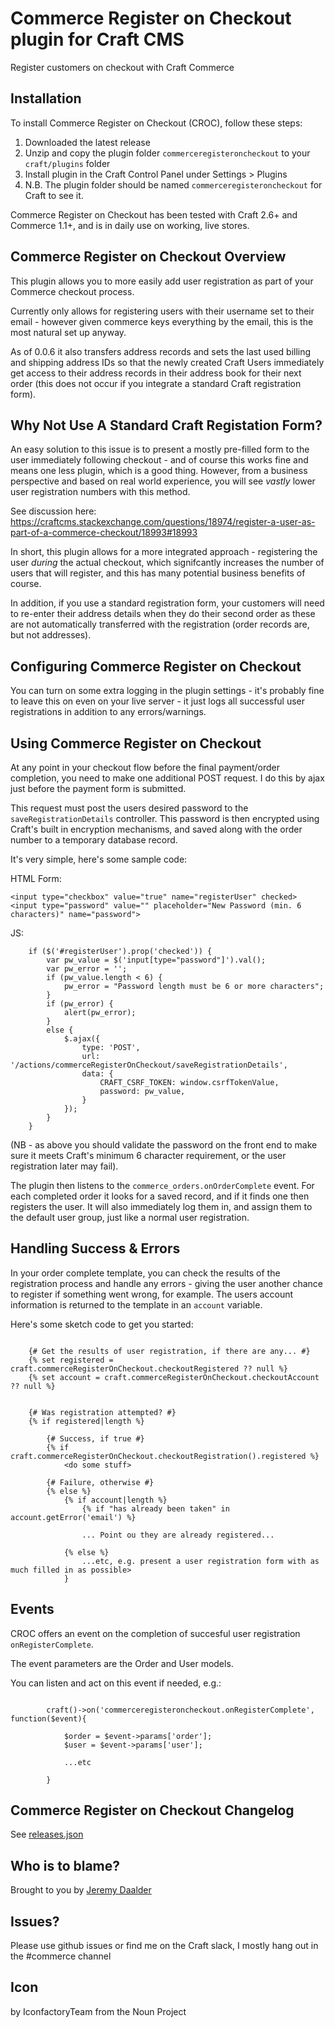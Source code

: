 # Commerce Register on Checkout plugin for Craft CMS

Register customers on checkout with Craft Commerce

## Installation

To install Commerce Register on Checkout (CROC), follow these steps:

1. Downloaded the latest release
2. Unzip and copy the plugin folder `commerceregisteroncheckout` to your `craft/plugins` folder
3. Install plugin in the Craft Control Panel under Settings > Plugins
4. N.B. The plugin folder should be named `commerceregisteroncheckout` for Craft to see it.  

Commerce Register on Checkout has been tested with Craft 2.6+ and Commerce 1.1+, and is in daily use on working, live stores.

## Commerce Register on Checkout Overview

This plugin allows you to more easily add user registration as part of your Commerce checkout process.  

Currently only allows for registering users with their username set to their email - however given commerce keys everything by the email, this is the most natural set up anyway.

As of 0.0.6 it also transfers address records and sets the last used billing and shipping address IDs so that the newly created Craft Users immediately get access to their address records in their address book for their next order (this does not occur if you integrate a standard Craft registration form).

## Why Not Use A Standard Craft Registation Form?

An easy solution to this issue is to present a mostly pre-filled form to the user immediately following checkout - and of course this works fine and means one less plugin, which is a good thing.  However, from a business perspective and based on real world experience, you will see *vastly* lower user registration numbers with this method.

See discussion here: https://craftcms.stackexchange.com/questions/18974/register-a-user-as-part-of-a-commerce-checkout/18993#18993

In short, this plugin  allows for a more integrated approach - registering the user _during_ the actual checkout, which signifcantly increases the number of users that will register, and this has many potential business benefits of course.

In addition, if you use a standard registration form, your customers will need to re-enter their address details when they do their second order as these are not automatically transferred with the registration (order records are, but not addresses).

## Configuring Commerce Register on Checkout

You can turn on some extra logging in the plugin settings - it's probably fine to leave this on even on your live server - it just logs all successful user registrations in addition to any errors/warnings.

## Using Commerce Register on Checkout

At any point in your checkout flow before the final payment/order completion, you need to make one additional POST request.  I do this by ajax just before the payment form is submitted.

This request must post the users desired password to the `saveRegistrationDetails` controller.  This password is then encrypted using Craft's built in encryption mechanisms, and saved along with the order number to a temporary database record.

It's very simple, here's some sample code:

HTML Form:

    <input type="checkbox" value="true" name="registerUser" checked>
    <input type="password" value="" placeholder="New Password (min. 6 characters)" name="password">

JS:

        if ($('#registerUser').prop('checked')) {
            var pw_value = $('input[type="password"]').val();
            var pw_error = '';
            if (pw_value.length < 6) {
                pw_error = "Password length must be 6 or more characters";
            }
            if (pw_error) {
                alert(pw_error);
            }
            else {
                $.ajax({
                    type: 'POST',
                    url: '/actions/commerceRegisterOnCheckout/saveRegistrationDetails',
                    data: {
                        CRAFT_CSRF_TOKEN: window.csrfTokenValue,
                        password: pw_value,
                    }
                });
            }
        }

(NB - as above you should validate the password on the front end to make sure it meets Craft's minimum 6 character requirement, or the user registration later may fail).

The plugin then listens to the `commerce_orders.onOrderComplete` event.  For each completed order it looks for a saved record, and if it finds one then registers the user.  It will also immediately log them in, and assign them to the default user group, just like a normal user registration.

## Handling Success & Errors

In your order complete template, you can check the results of the registration process and handle any errors - giving the user another chance to register if something went wrong, for example.  The users account information is returned to the template in an `account` variable.

Here's some sketch code to get you started:

```

    {# Get the results of user registration, if there are any... #}
    {% set registered = craft.commerceRegisterOnCheckout.checkoutRegistered ?? null %}
    {% set account = craft.commerceRegisterOnCheckout.checkoutAccount ?? null %}


    {# Was registration attempted? #}
    {% if registered|length %}

        {# Success, if true #}
        {% if craft.commerceRegisterOnCheckout.checkoutRegistration().registered %}
            <do some stuff>
        
        {# Failure, otherwise #}
        {% else %}
            {% if account|length %}
                {% if "has already been taken" in account.getError('email') %}

                ... Point ou they are already registered...
                
            {% else %}
                ...etc, e.g. present a user registration form with as much filled in as possible>
            }
```


## Events

CROC offers an event on the completion of succesful user registration `onRegisterComplete`.

The event parameters are the Order and User models.

You can listen and act on this event if needed, e.g.:

```

        craft()->on('commerceregisteroncheckout.onRegisterComplete', function($event){

            $order = $event->params['order'];
            $user = $event->params['user'];

            ...etc

        }

```


## Commerce Register on Checkout Changelog

See [releases.json](https://github.com/bossanova808/CommerceRegisterOnCheckout/blob/master/releases.json)

## Who is to blame?

Brought to you by [Jeremy Daalder](https://github.com/bossanova808)

## Issues?

Please use github issues or find me on the Craft slack, I mostly hang out in the #commerce channel

## Icon

by IconfactoryTeam from the Noun Project

